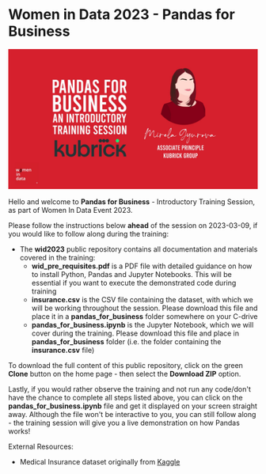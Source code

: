 # Women in Data 2023 - Pandas for Business

![](./header.jpg)


Hello and welcome to **Pandas for Business** - Introductory Training Session, as part of Women In Data Event 2023.

Please follow the instructions below **ahead** of the session on 2023-03-09, if you would like to follow along during the training:
- The **wid2023** public repository contains all documentation and materials covered in the training:
	- **wid_pre_requisites.pdf** is a PDF file with detailed guidance on how to install Python, Pandas and Jupyter Notebooks. This will be essential if you want to execute the demonstrated code during training
	- **insurance.csv** is the CSV file containing the dataset, with which we will be working throughout the session. Please download this file and place it in a **pandas_for_business** folder somewhere on your C-drive
	- **pandas_for_business.ipynb** is the Jupyter Notebook, which we will cover during the training. Please download this file and place in **pandas_for_business** folder (i.e. the folder containing the **insurance.csv** file)


To download the full content of this public repository, click on the green **Clone** button on the home page - then select the **Download ZIP** option.

Lastly, if you would rather observe the training and not run any code/don't have the chance to complete all steps listed above, you can click on the **pandas_for_business.ipynb** file and get it displayed on your screen straight away. Although the file won't be interactive to you, you can still follow along - the training session will give you a live demonstration on how Pandas works!



External Resources:
- Medical Insurance dataset originally from [Kaggle](https://www.kaggle.com/datasets/rajgupta2019/medical-insurance-dataset)


